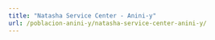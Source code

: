 ```yaml
---
title: "Natasha Service Center - Anini-y"
url: /poblacion-anini-y/natasha-service-center-anini-y/
---
```

